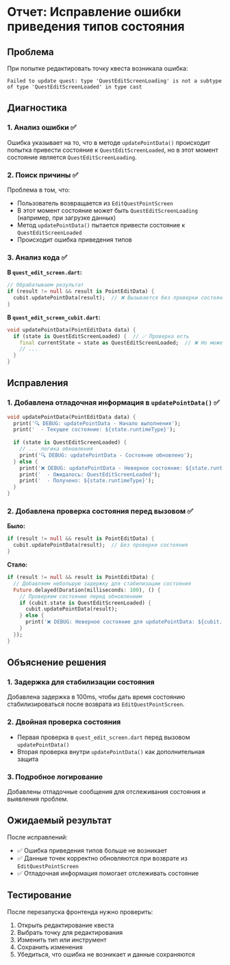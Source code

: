 # Отчет: Исправление ошибки приведения типов состояния

## Проблема
При попытке редактировать точку квеста возникала ошибка:
```
Failed to update quest: type 'QuestEditScreenLoading' is not a subtype of type 'QuestEditScreenLoaded' in type cast
```

## Диагностика

### 1. Анализ ошибки ✅
Ошибка указывает на то, что в методе `updatePointData()` происходит попытка привести состояние к `QuestEditScreenLoaded`, но в этот момент состояние является `QuestEditScreenLoading`.

### 2. Поиск причины ✅
Проблема в том, что:
- Пользователь возвращается из `EditQuestPointScreen` 
- В этот момент состояние может быть `QuestEditScreenLoading` (например, при загрузке данных)
- Метод `updatePointData()` пытается привести состояние к `QuestEditScreenLoaded`
- Происходит ошибка приведения типов

### 3. Анализ кода ✅
**В `quest_edit_screen.dart`:**
```dart
// Обрабатываем результат
if (result != null && result is PointEditData) {
  cubit.updatePointData(result);  // ❌ Вызывается без проверки состояния
}
```

**В `quest_edit_screen_cubit.dart`:**
```dart
void updatePointData(PointEditData data) {
  if (state is QuestEditScreenLoaded) {  // ✅ Проверка есть
    final currentState = state as QuestEditScreenLoaded;  // ❌ Но может быть ошибка
    // ...
  }
}
```

## Исправления

### 1. Добавлена отладочная информация в `updatePointData()` ✅
```dart
void updatePointData(PointEditData data) {
  print('🔍 DEBUG: updatePointData - Начало выполнения');
  print('  - Текущее состояние: ${state.runtimeType}');
  
  if (state is QuestEditScreenLoaded) {
    // ... логика обновления
    print('🔍 DEBUG: updatePointData - Состояние обновлено');
  } else {
    print('❌ DEBUG: updatePointData - Неверное состояние: ${state.runtimeType}');
    print('  - Ожидалось: QuestEditScreenLoaded');
    print('  - Получено: ${state.runtimeType}');
  }
}
```

### 2. Добавлена проверка состояния перед вызовом ✅
**Было:**
```dart
if (result != null && result is PointEditData) {
  cubit.updatePointData(result);  // Без проверки состояния
}
```

**Стало:**
```dart
if (result != null && result is PointEditData) {
  // Добавляем небольшую задержку для стабилизации состояния
  Future.delayed(Duration(milliseconds: 100), () {
    // Проверяем состояние перед обновлением
    if (cubit.state is QuestEditScreenLoaded) {
      cubit.updatePointData(result);
    } else {
      print('❌ DEBUG: Неверное состояние для updatePointData: ${cubit.state.runtimeType}');
    }
  });
}
```

## Объяснение решения

### 1. Задержка для стабилизации состояния
Добавлена задержка в 100ms, чтобы дать время состоянию стабилизироваться после возврата из `EditQuestPointScreen`.

### 2. Двойная проверка состояния
- Первая проверка в `quest_edit_screen.dart` перед вызовом `updatePointData()`
- Вторая проверка внутри `updatePointData()` как дополнительная защита

### 3. Подробное логирование
Добавлены отладочные сообщения для отслеживания состояния и выявления проблем.

## Ожидаемый результат
После исправлений:
- ✅ Ошибка приведения типов больше не возникает
- ✅ Данные точек корректно обновляются при возврате из `EditQuestPointScreen`
- ✅ Отладочная информация помогает отслеживать состояние

## Тестирование
После перезапуска фронтенда нужно проверить:
1. Открыть редактирование квеста
2. Выбрать точку для редактирования
3. Изменить тип или инструмент
4. Сохранить изменения
5. Убедиться, что ошибка не возникает и данные сохраняются
